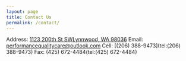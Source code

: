 ```yaml
---
layout: page
title: Contact Us
permalink: /contact/
---
```


Address: [1123 200th St SWLynnwood, WA 98036](https://www.google.com/maps/place/1123+200th+St+SW,+Lynnwood,+WA+98036/@47.8172823,-122.2492049,17z/data=!3m1!4b1!4m5!3m4!1s0x5490057f947b804d:0xe963b2b13ab2088c!8m2!3d47.8172823!4d-122.2492049)
Email: [performancequalitycare@outlook.com](mailto:performancequalitycare@outlook.com)
Cell: [(206) 388-9473](tel:(206) 388-9473)
Fax: (425) 672-4484(tel:(425) 672-4484)